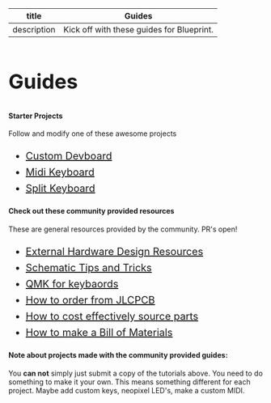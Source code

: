 | title | Guides |
| --- | --- |
| description | Kick off with these guides for Blueprint. |

<h1 style="font-size: 2.5rem; line-height: 1.6;">Guides</h1>

#### Starter Projects
Follow and modify one of these awesome projects

<ul style="font-size: 1.25rem; line-height: 1.6;">
<li><a href="/guides/devboard">Custom Devboard</a></li>
<li><a href="/guides/midi">Midi Keyboard</a></li>
<li><a href="/guides/split-keyboard">Split Keyboard</a></li>
</ul>

#### Check out these community provided resources
These are general resources provided by the community. PR's open!
<ul style="font-size: 1.25rem; line-height: 1.6;">
<li><a href="/guides/design-resources">External Hardware Design Resources</a></li>
<li><a href="/guides/schematic-tips">Schematic Tips and Tricks</a></li>
<li><a href="/guides/qmk">QMK for keybaords</a></li>
<li><a href="/docs/jlc-ordering">How to order from JLCPCB</a></li>
<li><a href="/docs/parts-sourcing">How to cost effectively source parts</a></li>
<li><a href="/docs/bom">How to make a Bill of Materials</a></li>




</ul>

#### Note about projects made with the community provided guides:
You **can not** simply just submit a copy of the tutorials above. You need to do something to make it your own. This means something different for each project. Maybe add custom keys, neopixel LED's, make a custom MIDI.
